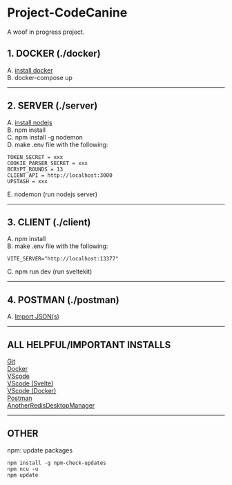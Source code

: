 # Project-CodeCanine

A woof in progress project. 

## 1. DOCKER (./docker)

A. [install docker](https://docs.docker.com/get-docker/) </br>
B. docker-compose up

---

## 2. SERVER (./server)

A. [install nodejs](https://nodejs.org/en/download/) </br>
B. npm install</br>
C. npm install -g nodemon</br>
D. make .env file with the following:

    TOKEN_SECRET = xxx
    COOKIE_PARSER_SECRET = xxx
    BCRYPT_ROUNDS = 13
    CLIENT_API = http://localhost:3000
    UPSTASH = xxx

E. nodemon (run nodejs server)</br>

---

## 3. CLIENT (./client)
A. npm install</br>
B. make .env file with the following:

    VITE_SERVER="http://localhost:13377"
    
C. npm run dev (run sveltekit)</br>


---

## 4. POSTMAN (./postman)
A. [Import JSON(s)](https://learning.postman.com/docs/getting-started/importing-and-exporting-data/)

---

## ALL HELPFUL/IMPORTANT INSTALLS
[Git](https://git-scm.com/downloads)</br>
[Docker](https://docs.docker.com/get-docker/)</br>
[VScode](https://code.visualstudio.com/)</br>
[VScode (Svelte)](https://marketplace.visualstudio.com/items?itemName=svelte.svelte-vscode)</br>
[VScode (Docker)](https://marketplace.visualstudio.com/items?itemName=ms-azuretools.vscode-docker)</br>
[Postman](https://www.postman.com/downloads/)</br>
[AnotherRedisDesktopManager](https://github.com/qishibo/AnotherRedisDesktopManager)</br>

---

## OTHER
npm: update packages
```
npm install -g npm-check-updates
npm ncu -u
npm update
```


